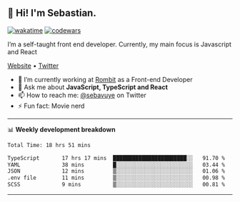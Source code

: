 ## 👋 Hi! I'm Sebastian.

[![wakatime](https://wakatime.com/badge/user/df0036c6-328a-4a39-be9b-e49417ed22a1.svg)](https://wakatime.com/@df0036c6-328a-4a39-be9b-e49417ed22a1)
[![codewars](https://www.codewars.com/users/sebavuye/badges/small)](https://www.codewars.com/users/sebavuye)

I’m a self-taught front end developer. Currently, my main focus is Javascript and React

[Website](https://sebastianvuye.be) • [Twitter](https://twitter.com/sebavuye)

- 🔭 I’m currently working at [Rombit](https://rombit.com/) as a Front-end Developer
- 💬 Ask me about **JavaScript, TypeScript and React**
- 📫 How to reach me: [@sebavuye](https://twitter.com/sebavuye) on Twitter
- ⚡ Fun fact: Movie nerd

-------

📊 **Weekly development breakdown**

<!--START_SECTION:waka-->

```txt
Total Time: 18 hrs 51 mins

TypeScript       17 hrs 17 mins  ███████████████████████░░   91.70 %
YAML             38 mins         █░░░░░░░░░░░░░░░░░░░░░░░░   03.44 %
JSON             12 mins         ▒░░░░░░░░░░░░░░░░░░░░░░░░   01.06 %
.env file        11 mins         ▒░░░░░░░░░░░░░░░░░░░░░░░░   00.98 %
SCSS             9 mins          ▒░░░░░░░░░░░░░░░░░░░░░░░░   00.81 %
```

<!--END_SECTION:waka-->
-------
